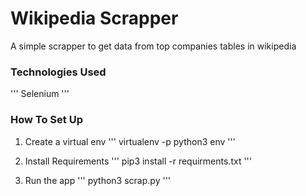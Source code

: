 # Wikipedia Scrapper

A simple scrapper to get data from top companies tables in wikipedia

### Technologies Used
'''
Selenium
'''

### How To Set Up
1. Create a virtual env
'''
virtualenv -p python3 env
'''

2. Install Requirements
'''
pip3 install -r requirments.txt
'''

3. Run the app
'''
python3 scrap.py
'''